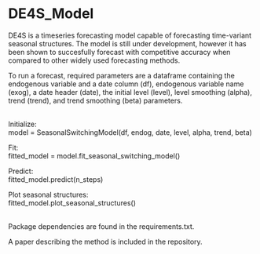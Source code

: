 # DE4S_Model
DE4S is a timeseries forecasting model capable of forecasting time-variant seasonal structures. The model is still under development, however it has been shown to succesfully forecast with competitive accuracy when compared to other widely used forecasting methods.

To run a forecast, required parameters are a dataframe containing the endogenous variable and a date column (df), endogenous variable name (exog), a date header (date), the initial level (level), level smoothing (alpha), trend (trend), and trend smoothing (beta) parameters. <br><br>

Initialize:<br>
model = SeasonalSwitchingModel(df, endog, date, level, alpha, trend, beta)

Fit:<br>
fitted_model = model.fit_seasonal_switching_model()

Predict:<br>
fitted_model.predict(n_steps)

Plot seasonal structures:<br>
fitted_model.plot_seasonal_structures()<br><br>


Package dependencies are found in the requirements.txt.

A paper describing the method is included in the repository.
